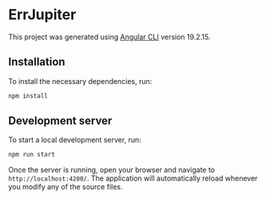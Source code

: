 # ErrJupiter

This project was generated using [Angular CLI](https://github.com/angular/angular-cli) version 19.2.15.

## Installation
To install the necessary dependencies, run:

```bash
npm install
```

## Development server

To start a local development server, run:

```bash
npm run start
```

Once the server is running, open your browser and navigate to `http://localhost:4200/`. The application will automatically reload whenever you modify any of the source files.
